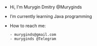 - Hi, I’m Murygin Dmitry @Muryginds
- I’m currently learning Java programming
- How to reach me:

      - muryginds@gmail.com
      - muryginds @Telegram

<!---
Muryginds/Muryginds is a ✨ special ✨ repository because its `README.md` (this file) appears on your GitHub profile.
You can click the Preview link to take a look at your changes.
--->
